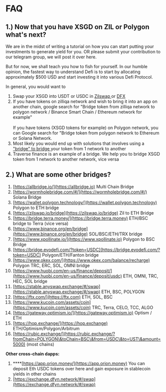 # FAQ

## 1.) Now that you have XSGD on ZIL or Polygon what's next?

We are in the midst of writing a tutorial on how you can start putting your investments to generate yield for you. OR please submit your contribution to our telegram group, we will post it over here.

But for now, we shall teach you how to fish for yourself. In our humble opinion, the fastest way to understand Defi is to start by allocating approximately $500 USD and start investing it into various Defi Protocol.

In general, you would want to

1. Swap your XSGD into USDT or USDC in [Zilswap ](https://zilswap.io)or [DFX](https://dfx.finance)
2. If you have tokens on zilliqa network and wish to bring it into an app on another chain, google search for "Bridge token from zilliqa network to polygon network / Binance Smart Chain / Ethereum network for example"\
   \
   If you have tokens (XSGD tokens for example) on Polygon network, you can Google search for "Bridge token from polygon network to Ethereum or Solana Network.
3. Most likely you would end up with solutions that involves using a ["bridge" to bridge ](https://autofarm.gitbook.io/autofarm-network/how-tos/bridge-assets)your token from 1 network to another
4. Traverse finance is an example of a bridge. We help you to bridge XSGD token from 1 network to another network, vice versa

## 2.) What are some other bridges?

1. [https://allbridge.io/](https://allbridge.io) Multi Chain Bridge
2. [https://wormholebridge.com/#/](https://wormholebridge.com/#/) Solana Bridge
3. [https://wallet.polygon.technology/](https://wallet.polygon.technology) Polygon to ETH bridge
4. [https://zilswap.io/bridge](https://zilswap.io/bridge) Zil to ETH Bridge
5. [https://bridge.terra.money/](https://bridge.terra.money) ETH/BSC bridge to Terra (vice versa)
6. [https://www.binance.org/en/bridge](https://www.binance.org/en/bridge) SOL/BSC/ETH/TRX bridge
7. [https://www.xpollinate.io/](https://www.xpollinate.io) Polygon to BSC Bridge
8. [https://bridge.evodefi.com/?token=USDC](https://bridge.evodefi.com/?token=USDC) Polygon/ETH/Fanton bridge
9. [https://www.okex.com/](https://www.okex.com/balance/recharge) Polygon TRC, ERC, SOL, OMNI bridge
10. [https://www.huobi.com/en-us/finance/deposit/](https://www.huobi.com/en-us/finance/deposit/usdc) ETH, OMNI, TRC, HEC, SOL bridge
11. [https://stable.anyswap.exchange/#/swap](https://stable.anyswap.exchange/#/swap) ETH, BSC, POLYGON
12. [https://ftx.com/](https://ftx.com) ETH, SOL, BSC
13. [https://www.kucoin.com/assets/coin](https://www.kucoin.com/assets/coin) TRC, Terra, CELO, TCC, ALGO
14. [https://gateway.optimism.io/](https://gateway.optimism.io) Optism / ETH
15. [https://hop.exchange/](https://hop.exchange) ETH/Optimism/Polygon/Arbitrum
16. [https://rubic.exchange/](https://rubic.exchange/?fromChain=POLYGON\&toChain=BSC\&from=USDC\&to=UST\&amount=5000) (most chains)

**Other cross-chain dapps:**

1. \*\*\*\*[https://app.orion.money/](https://app.orion.money) You can deposit Eth USDC tokens over here and gain exposure in stablecoin yields in other chains
2. [https://exchange.dfyn.network/#/swap](https://exchange.dfyn.network/#/swap)
